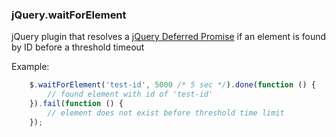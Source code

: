 ### jQuery.waitForElement ###

jQuery plugin that resolves a [jQuery Deferred Promise][1] if an element is found by ID before a threshold timeout

Example:
```javascript
	$.waitForElement('test-id', 5000 /* 5 sec */).done(function () {
		// found element with id of 'test-id'
	}).fail(function () {
		// element does not exist before threshold time limit
	});
```

[1]: http://api.jquery.com/deferred.promise/